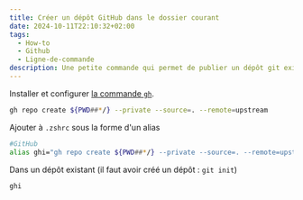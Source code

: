 ```yaml
---
title: Créer un dépôt GitHub dans le dossier courant
date: 2024-10-11T22:10:32+02:00
tags:
  - How-to
  - Github
  - Ligne-de-commande
description: Une petite commande qui permet de publier un dépôt git existant sur GitHub en s'appuyant sur la ligne de commande `gh`
---
```


Installer et configurer [la commande `gh`](https://cli.github.com/).

```sh
gh repo create ${PWD##*/} --private --source=. --remote=upstream
```

Ajouter à `.zshrc` sous la forme d'un alias

```sh
#GitHub
alias ghi="gh repo create ${PWD##*/} --private --source=. --remote=upstream"
```

Dans un dépôt existant (il faut avoir créé un dépôt : `git init`)

```sh
ghi
```
